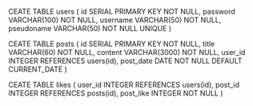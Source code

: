 CEATE TABLE users (
	id SERIAL PRIMARY KEY NOT NULL,
	password VARCHAR(100) NOT NULL,
	username VARCHAR(50) NOT NULL,
	pseudoname VARCHAR(50) NOT NULL UNIQUE
)

CEATE TABLE posts (
	id SERIAL PRIMARY KEY NOT NULL,
	title VARCHAR(60) NOT NULL,
	content VARCHAR(3000) NOT NULL,
	user_id INTEGER REFERENCES users(id),
	post_date DATE NOT NULL DEFAULT CURRENT_DATE
)

CEATE TABLE likes (
	user_id INTEGER REFERENCES users(id),
	post_id INTEGER REFERENCES posts(id),
	post_like INTEGER NOT NULL
)
